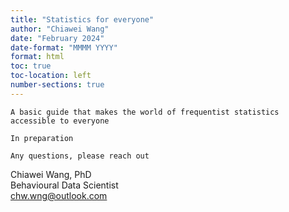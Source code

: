 ```yaml
---
title: "Statistics for everyone"
author: "Chiawei Wang"
date: "February 2024"
date-format: "MMMM YYYY"
format: html
toc: true
toc-location: left
number-sections: true
---
```


`A basic guide that makes the world of frequentist statistics accessible to everyone`

`In preparation`

`Any questions, please reach out`

Chiawei Wang, PhD\
Behavioural Data Scientist\
[chw.wng\@outlook.com](mailto:ch.wng@outlook.com)
